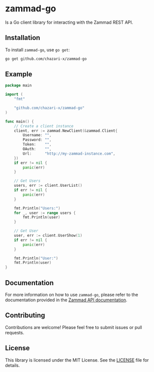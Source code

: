 # zammad-go

Is a Go client library for interacting with the Zammad REST API.

## Installation

To install `zammad-go`, use `go get`:

```bash
go get github.com/chazari-x/zammad-go
```

## Example

```go
package main

import (
	"fmt"

	"github.com/chazari-x/zammad-go"
)

func main() {
	// Create a client instance
	client, err := zammad.NewClient(&zammad.Client{
		Username: "",
		Password: "",
		Token:    "",
		OAuth:    "",
		Url:      "http://my-zammad-instance.com",
	})
	if err != nil {
		panic(err)
	}

	// Get Users
	users, err := client.UserList()
	if err != nil {
		panic(err)
	}

	fmt.Println("Users:")
	for _, user := range users {
		fmt.Println(user)
	}

	// Get User
	user, err := client.UserShow(1)
	if err != nil {
		panic(err)
	}

	fmt.Println("User:")
	fmt.Println(user)
}
```

## Documentation

For more information on how to use `zammad-go`, please refer to the documentation provided in the [Zammad API documentation](https://docs.zammad.org/en/latest/api/intro.html).

## Contributing

Contributions are welcome! Please feel free to submit issues or pull requests.

## License

This library is licensed under the MIT License. See the [LICENSE](LICENSE) file for details.
